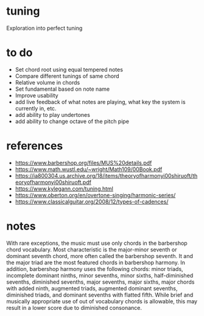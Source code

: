 # tuning
Exploration into perfect tuning

# to do
- Set chord root using equal tempered notes
- Compare different tunings of same chord
- Relative volume in chords
- Set fundamental based on note name
- Improve usability
- add live feedback of what notes are playing, what key the system is currently in, etc.
- add ability to play undertones
- add ability to change octave of the pitch pipe

# references
- https://www.barbershop.org/files/MUS%20details.pdf
- https://www.math.wustl.edu/~wright/Math109/00Book.pdf
- https://ia800304.us.archive.org/18/items/theoryofharmonyi00shiruoft/theoryofharmonyi00shiruoft.pdf
- https://www.kylegann.com/tuning.html
- https://www.oberton.org/en/overtone-singing/harmonic-series/
- https://www.classicalguitar.org/2008/12/types-of-cadences/

# notes
With rare exceptions, the music must use only chords in the barbershop chord vocabulary.
Most characteristic is the major-minor seventh or dominant seventh chord, more often
called the barbershop seventh. It and the major triad are the most featured chords in
barbershop harmony. In addition, barbershop harmony uses the following chords: minor
triads, incomplete dominant ninths, minor sevenths, minor sixths, half-diminished
sevenths, diminished sevenths, major sevenths, major sixths, major chords with added
ninth, augmented triads, augmented dominant sevenths, diminished triads, and dominant
sevenths with flatted fifth. While brief and musically appropriate use of out of vocabulary
chords is allowable, this may result in a lower score due to diminished consonance. 
